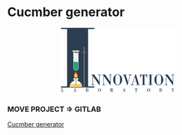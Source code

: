 # Cucmber generator

<div align="center"><img src="https://github.com/DemonDis/bdd_generator/blob/main/images/InnoLab.png" height="150" alt="Innovation lab"></div>


### MOVE PROJECT => GITLAB
[Cucmber generator](https://gitlab.com/python_lib/generator_cucumber)  
